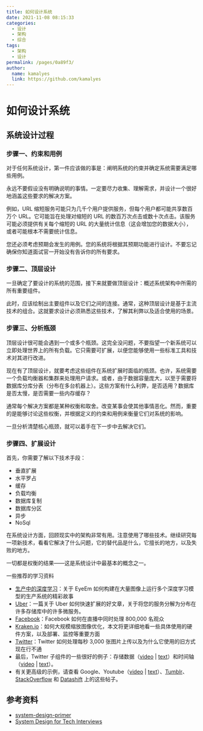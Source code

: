 ```yaml
---
title: 如何设计系统
date: 2021-11-08 08:15:33
categories: 
  - 设计
  - 架构
  - 综合
tags: 
  - 架构
  - 设计
permalink: /pages/0a89f3/
author: 
  name: kamalyes
  link: https://github.com/kamalyes
---
```


# 如何设计系统

## 系统设计过程

### 步骤一、约束和用例

对于任何系统设计，第一件应该做的事是：阐明系统的约束并确定系统需要满足哪些用例。

永远不要假设没有明确说明的事情。一定要尽力收集、理解需求，并设计一个很好地涵盖这些要求的解决方案。

例如，URL 缩短服务可能只为几千个用户提供服务，但每个用户都可能共享数百万个 URL。它可能旨在处理对缩短的 URL 的数百万次点击或数十次点击。该服务可能必须提供有关每个缩短的 URL 的大量统计信息（这会增加您的数据大小），或者可能根本不需要统计信息。

您还必须考虑预期会发生的用例。您的系统将根据其预期功能进行设计。不要忘记确保你知道面试官一开始没有告诉你的所有要求。

### 步骤二、顶层设计

一旦确定了要设计的系统的范围，接下来就要做顶层设计：概述系统架构中所需的所有重要组件。

此时，应该绘制出主要组件以及它们之间的连接。通常，这种顶层设计是基于主流技术的组合。这就要求设计必须熟悉这些技术，了解其利弊以及适合使用的场景。

### 步骤三、分析瓶颈

顶层设计很可能会遇到一个或多个瓶颈。这完全没问题，不要指望一个新系统可以立即处理世界上的所有负载。它只需要可扩展，以便您能够使用一些标准工具和技术对其进行改进。

现在有了顶层设计，就要考虑这些组件在系统扩展时面临的瓶颈。也许，系统需要一个负载均衡器和集群来处理用户请求。或者，由于数据容量庞大，以至于需要将数据库分库分表（分布在多台机器上）。这些方案有什么利弊，是否适用？数据库是否太慢，是否需要一些内存缓存？

通常每个解决方案都是某种权衡和取舍。改变某事会使其他事情恶化。然而，重要的是能够讨论这些权衡，并根据定义的约束和用例来衡量它们对系统的影响。

一旦分析清楚核心瓶颈，就可以着手在下一步中去解决它们。

### 步骤四、扩展设计

首先，你需要了解以下技术手段：

- 垂直扩展
- 水平罗占
- 缓存
- 负载均衡
- 数据库复制
- 数据库分区
- 异步
- NoSql

在系统设计方面，回顾现实中的架构非常有用。注意使用了哪些技术。继续研究每一项新技术，看看它解决了什么问题，它的替代品是什么，它擅长的地方，以及失败的地方。

一切都是权衡的结果——这是系统设计中最基本的概念之一。

一些推荐的学习资料

- [生产中的深度学习](http://highscalability.com/blog/2017/10/23/one-model-at-a-time-integrating-and-running-deep-learning-mo.html)：关于 EyeEm 如何构建在大量图像上运行多个深度学习模型的生产系统的精彩故事
- [Uber](http://highscalability.com/blog/2016/10/12/lessons-learned-from-scaling-uber-to-2000-engineers-1000-ser.html)：一篇关于 Uber 如何快速扩展的好文章，关于将您的服务分解为分布在许多存储库中的许多微服务。
- [Facebook](http://highscalability.com/blog/2016/6/27/how-facebook-live-streams-to-800000-simultaneous-viewers.html)：Facebook 如何在直播中同时处理 800,000 名观众
- [Kraken.io](http://highscalability.com/blog/2016/6/15/the-image-optimization-technology-that-serves-millions-of-re.html)：如何大规模缩放图像优化，本文将更详细地看一些具体使用的硬件方案，以及部署、监控等重要方面
- [Twitter](http://highscalability.com/blog/2016/4/20/how-twitter-handles-3000-images-per-second.html)：Twitter 如何处理每秒 3,000 张图片上传以及为什么它使用的旧方式现在行不通
- 最后，Twitter 子组件的一些很好的例子：存储数据（[video](https://www.youtube.com/watch?v=5cKTP36HVgI) | [text](http://highscalability.com/blog/2011/12/19/how-twitter-stores-250-million-tweets-a-day-using-mysql.html)）和时间轴（[video](http://www.infoq.com/presentations/Twitter-Timeline-Scalability) | [text](http://highscalability.com/blog/2013/7/8/the-architecture-twitter-uses-to-deal-with-150m-active-users.html)）。
- 有关更高级的示例，请查看 Google、Youtube（[video](https://www.youtube.com/watch?v=w5WVu624fY8) | [text](http://highscalability.com/youtube-architecture)）、[Tumblr](http://highscalability.com/blog/2012/2/13/tumblr-architecture-15-billion-page-views-a-month-and-harder.html)、[StackOverflow](http://highscalability.com/blog/2009/8/5/stack-overflow-architecture.html) 和 [Datashift](http://highscalability.com/blog/2011/11/29/datasift-architecture-realtime-datamining-at-120000-tweets-p.html) 上的这些帖子。

## 参考资料

- [system-design-primer](https://github.com/donnemartin/system-design-primer)
- [System Design for Tech Interviews](https://www.hiredintech.com/courses/system-design)